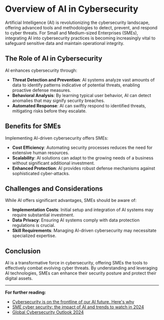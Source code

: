 # Overview of AI in Cybersecurity

Artificial Intelligence (AI) is revolutionizing the cybersecurity landscape, offering advanced tools and methodologies to detect, prevent, and respond to cyber threats. For Small and Medium-sized Enterprises (SMEs), integrating AI into cybersecurity practices is becoming increasingly vital to safeguard sensitive data and maintain operational integrity.

## The Role of AI in Cybersecurity

AI enhances cybersecurity through:

- **Threat Detection and Prevention**: AI systems analyze vast amounts of data to identify patterns indicative of potential threats, enabling proactive defense measures.
- **Behavioral Analysis**: By learning typical user behavior, AI can detect anomalies that may signify security breaches.
- **Automated Response**: AI can swiftly respond to identified threats, mitigating risks before they escalate.

## Benefits for SMEs

Implementing AI-driven cybersecurity offers SMEs:

- **Cost Efficiency**: Automating security processes reduces the need for extensive human resources.
- **Scalability**: AI solutions can adapt to the growing needs of a business without significant additional investment.
- **Enhanced Protection**: AI provides robust defense mechanisms against sophisticated cyber-attacks.

## Challenges and Considerations

While AI offers significant advantages, SMEs should be aware of:

- **Implementation Costs**: Initial setup and integration of AI systems may require substantial investment.
- **Data Privacy**: Ensuring AI systems comply with data protection regulations is crucial.
- **Skill Requirements**: Managing AI-driven cybersecurity may necessitate specialized expertise.

## Conclusion

AI is a transformative force in cybersecurity, offering SMEs the tools to effectively combat evolving cyber threats. By understanding and leveraging AI technologies, SMEs can enhance their security posture and protect their digital assets.

---

**For further reading:**

- [Cybersecurity is on the frontline of our AI future. Here's why](https://www.weforum.org/stories/2024/01/cybersecurity-ai-frontline-artificial-intelligence/)
- [SME cyber security: the impact of AI and trends to watch in 2024](https://www.british-assessment.co.uk/insights/sme-cyber-security-the-impact-of-ai-and-trends-to-watch-in-2024/)
- [Global Cybersecurity Outlook 2024](https://www3.weforum.org/docs/WEF_Global_Cybersecurity_Outlook_2024.pdf)
